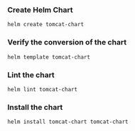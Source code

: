 ### Create Helm Chart

```
helm create tomcat-chart
```

### Verify the conversion of the chart

```
helm template tomcat-chart
```

### Lint the chart

```
helm lint tomcat-chart
```

### Install the chart

```
helm install tomcat-chart tomcat-chart
```
